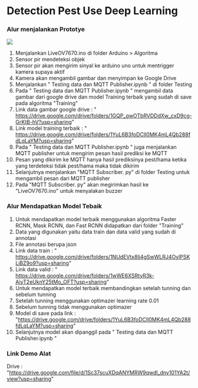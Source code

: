 # Detection Pest Use Deep Learning

### Alur menjalankan Prototye
<img src="https://github.com/FaisalT0435/Tugas-Akhir/blob/main/Arsitektur%20perangkat%20keras.jpg" />

1. Menjalankan LiveOV7670.ino di folder Arduino > Algoritma 
2. Sensor pir mendeteksi objek
3. Sensor pir akan mengirim sinyal ke arduino uno untuk mentrigger kamera supaya aktif
4. Kamera akan mengambil gambar dan menyimpan ke Google Drive
5. Menjalankan " Testing data dan MQTT Publisher.ipynb " di folder Testing
6. Pada " Testing data dan MQTT Publisher.ipynb " mengambil data gambar dari google drive dan model Training terbaik yang sudah di save pada algoritma "Training"
7. Link data gambar google drive : " https://drive.google.com/drive/folders/1GQP_gwOTbRVDDdXw_cxD9cg-GrKtB-hV?usp=sharing"
8. Link model training terbaik  : " https://drive.google.com/drive/folders/1YuL6B3foDClI0MK4mL4Qb288fdLqLaYM?usp=sharing"
9. Pada " Testing data dan MQTT Publisher.ipynb " juga menjalankan MQTT publisher untuk mengirim pesan hasil prediksi ke MQTT
10. Pesan yang dikirim ke MQTT hanya hasil prediksinya pest/hama ketika yang terdeteksi tidak pest/hama maka tidak dikirim 
11. Selanjutnya menjalankan "MQTT Subscriber. py" di folder Testing untuk mengambil pesan dari MQTT publisher 
12. Pada "MQTT Subscriber. py" akan megirimkan hasil ke "LiveOV7670.ino" untuk menyalakan buzzer


### Alur Mendapatkan Model Tebaik 
1. Untuk mendapatkan model terbaik menggunakan algoritma Faster RCNN, Mask RCNN, dan Fast RCNN didapatkan dari folder "Training"
2.  Data yang digunakan yaitu data train dan data valid yang sudah di annotasi
3.  File annotasi berupa json
4.  Link data train : " https://drive.google.com/drive/folders/1NUdEVtx8Ij4gSwWLRJ4OylPSKLjBZ9o9?usp=sharing"
5.  Link data valid : " https://drive.google.com/drive/folders/1wWE6XSRtyR3k-AiyT2eUknY25tMo_OFT?usp=sharing" 
6.  Untuk mendapatkan model terbaik membandingkan setelah tunning dan sebelum tunning
7.  Setelah tunning menggunakan optimazer learning rate  0.01
8.  Sebelum tunning tidak menggunakan optimazer 
9.  Model di save pada link : "https://drive.google.com/drive/folders/1YuL6B3foDClI0MK4mL4Qb288fdLqLaYM?usp=sharing"
10.  Selanjutnya model akan dipanggil pada " Testing data dan MQTT Publisher.ipynb "


### Link Demo Alat
Drive : "https://drive.google.com/file/d/1Sc37scuXDqANYMRW9qwdI_dny101YA2t/view?usp=sharing"
